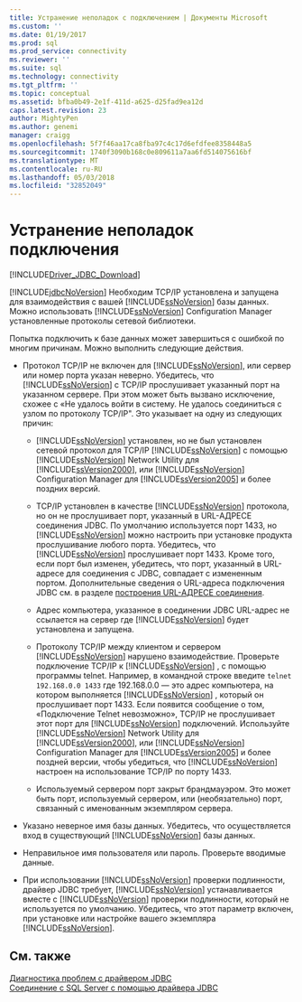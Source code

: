 ```yaml
---
title: Устранение неполадок с подключением | Документы Microsoft
ms.custom: ''
ms.date: 01/19/2017
ms.prod: sql
ms.prod_service: connectivity
ms.reviewer: ''
ms.suite: sql
ms.technology: connectivity
ms.tgt_pltfrm: ''
ms.topic: conceptual
ms.assetid: bfba0b49-2e1f-411d-a625-d25fad9ea12d
caps.latest.revision: 23
author: MightyPen
ms.author: genemi
manager: craigg
ms.openlocfilehash: 5f7f46aa17ca8fba97c4c17d6efdfee8358448a5
ms.sourcegitcommit: 1740f3090b168c0e809611a7aa6fd514075616bf
ms.translationtype: MT
ms.contentlocale: ru-RU
ms.lasthandoff: 05/03/2018
ms.locfileid: "32852049"
---
```

# <a name="troubleshooting-connectivity"></a>Устранение неполадок подключения
[!INCLUDE[Driver_JDBC_Download](../../includes/driver_jdbc_download.md)]

  [!INCLUDE[jdbcNoVersion](../../includes/jdbcnoversion_md.md)] Необходим TCP/IP установлена и запущена для взаимодействия с вашей [!INCLUDE[ssNoVersion](../../includes/ssnoversion_md.md)] базы данных. Можно использовать [!INCLUDE[ssNoVersion](../../includes/ssnoversion_md.md)] Configuration Manager установленные протоколы сетевой библиотеки.  
  
 Попытка подключить к базе данных может завершиться с ошибкой по многим причинам. Можно выполнить следующие действия.  
  
-   Протокол TCP/IP не включен для [!INCLUDE[ssNoVersion](../../includes/ssnoversion_md.md)], или сервер или номер порта указан неверно. Убедитесь, что [!INCLUDE[ssNoVersion](../../includes/ssnoversion_md.md)] с TCP/IP прослушивает указанный порт на указанном сервере. При этом может быть вызвано исключение, схожее с «Не удалось войти в систему. Не удалось соединиться с узлом по протоколу TCP/IP". Это указывает на одну из следующих причин:  
  
    -   [!INCLUDE[ssNoVersion](../../includes/ssnoversion_md.md)] установлен, но не был установлен сетевой протокол для TCP/IP [!INCLUDE[ssNoVersion](../../includes/ssnoversion_md.md)] с помощью [!INCLUDE[ssNoVersion](../../includes/ssnoversion_md.md)] Network Utility для [!INCLUDE[ssVersion2000](../../includes/ssversion2000_md.md)], или [!INCLUDE[ssNoVersion](../../includes/ssnoversion_md.md)] Configuration Manager для [!INCLUDE[ssVersion2005](../../includes/ssversion2005_md.md)] и более поздних версий.  
  
    -   TCP/IP установлен в качестве [!INCLUDE[ssNoVersion](../../includes/ssnoversion_md.md)] протокола, но он не прослушивает порт, указанный в URL-АДРЕСЕ соединения JDBC. По умолчанию используется порт 1433, но [!INCLUDE[ssNoVersion](../../includes/ssnoversion_md.md)] можно настроить при установке продукта прослушивание любого порта. Убедитесь, что [!INCLUDE[ssNoVersion](../../includes/ssnoversion_md.md)] прослушивает порт 1433. Кроме того, если порт был изменен, убедитесь, что порт, указанный в URL-адресе для соединения с JDBC, совпадает с измененным портом. Дополнительные сведения о URL-адреса подключения JDBC см. в разделе [построения URL-АДРЕСЕ соединения](../../connect/jdbc/building-the-connection-url.md).  
  
    -   Адрес компьютера, указанное в соединении JDBC URL-адрес не ссылается на сервер где [!INCLUDE[ssNoVersion](../../includes/ssnoversion_md.md)] будет установлена и запущена.  
  
    -   Протоколу TCP/IP между клиентом и сервером [!INCLUDE[ssNoVersion](../../includes/ssnoversion_md.md)] нарушено взаимодействие. Проверьте подключение TCP/IP к [!INCLUDE[ssNoVersion](../../includes/ssnoversion_md.md)] , с помощью программы telnet. Например, в командной строке введите `telnet 192.168.0.0 1433` где 192.168.0.0 — это адрес компьютера, на котором выполняется [!INCLUDE[ssNoVersion](../../includes/ssnoversion_md.md)] , который он прослушивает порт 1433. Если появится сообщение о том, «Подключение Telnet невозможно», TCP/IP не прослушивает этот порт для [!INCLUDE[ssNoVersion](../../includes/ssnoversion_md.md)] подключений. Используйте [!INCLUDE[ssNoVersion](../../includes/ssnoversion_md.md)] Network Utility для [!INCLUDE[ssVersion2000](../../includes/ssversion2000_md.md)], или [!INCLUDE[ssNoVersion](../../includes/ssnoversion_md.md)] Configuration Manager для [!INCLUDE[ssVersion2005](../../includes/ssversion2005_md.md)] и более поздней версии, чтобы убедиться, что [!INCLUDE[ssNoVersion](../../includes/ssnoversion_md.md)] настроен на использование TCP/IP по порту 1433.  
  
    -   Используемый сервером порт закрыт брандмауэром. Это может быть порт, используемый сервером, или (необязательно) порт, связанный с именованным экземпляром сервера.  
  
-   Указано неверное имя базы данных. Убедитесь, что осуществляется вход в существующий [!INCLUDE[ssNoVersion](../../includes/ssnoversion_md.md)] базы данных.  
  
-   Неправильное имя пользователя или пароль. Проверьте вводимые данные.  
  
-   При использовании [!INCLUDE[ssNoVersion](../../includes/ssnoversion_md.md)] проверки подлинности, драйвер JDBC требует, [!INCLUDE[ssNoVersion](../../includes/ssnoversion_md.md)] устанавливается вместе с [!INCLUDE[ssNoVersion](../../includes/ssnoversion_md.md)] проверки подлинности, который не используется по умолчанию. Убедитесь, что этот параметр включен, при установке или настройке вашего экземпляра [!INCLUDE[ssNoVersion](../../includes/ssnoversion_md.md)].  
  
## <a name="see-also"></a>См. также  
 [Диагностика проблем с драйвером JDBC](../../connect/jdbc/diagnosing-problems-with-the-jdbc-driver.md)   
 [Соединение с SQL Server с помощью драйвера JDBC](../../connect/jdbc/connecting-to-sql-server-with-the-jdbc-driver.md)  
  
  
